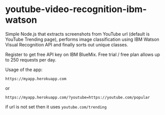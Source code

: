 # youtube-video-recognition-ibm-watson

Simple Node.js that extracts screenshots from YouTube url (default is YouTube Trending page), performs image classification using IBM Watson Visual Recognition API and finally sorts out unique classes.

Register to get free API key on IBM BlueMix. Free trial / free plan allows up to 250 requests per day.

Usage of the app:

`https://myapp.herokuapp.com`

or 

`https://myapp.herokuapp.com/?youtube=https://youtube.com/popular`

if url is not set then it uses `youtube.com/trending`
